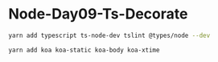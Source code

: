 # Node-Day09-Ts-Decorate
```bash
yarn add typescript ts-node-dev tslint @types/node --dev
```
```bash
yarn add koa koa-static koa-body koa-xtime
```